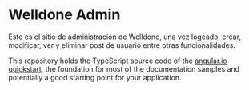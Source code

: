 # Welldone Admin

Este es el sitio de administración de Welldone, una vez logeado, crear, modificar, ver y eliminar post de usuario entre otras funcionalidades.

This repository holds the TypeScript source code of the [angular.io quickstart](https://angular.io/docs/ts/latest/quickstart.html),
the foundation for most of the documentation samples and potentially a good starting point for your application.
